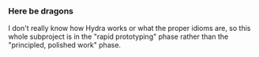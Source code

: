 ### Here be dragons

I don't really know how Hydra works or what the proper idioms are, so this whole subproject is in the "rapid prototyping" phase rather than the "principled, polished work" phase.
